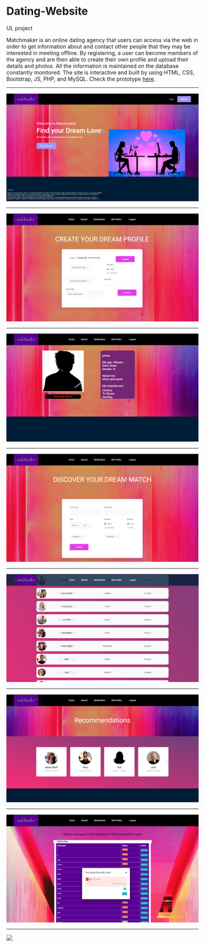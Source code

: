 # Dating-Website
UL project

Matchmaker is an online dating agency that users can access via the web in order to get information about and contact other people that they may be interested in meeting offline. By registering, a user can become members of the agency and are then able to create their own profile and upload their details and photos. All the information is maintained on the database constantly monitored.
The site is interactive and built by using HTML, CSS, Bootstrap, JS, PHP, and MySQL. Check the prototype <a href="https://dtweb.ddns.net">here</a>.


***
 ![](Index.png) 

***
 ![](EditProfile.png) 
 
 ***
 ![](ViewProfile.png) 
 
 ***
 ![](Search.png) 
 
 ***
 ![](SearchResult.png) 
 
 ***
 ![](Recommendation.png) 
 
 ***
 ![](notifications.png) 

***
 ![](ERD.png) 






